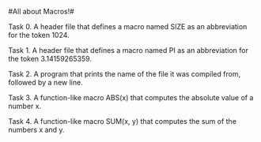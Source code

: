#All about Macros!#

Task 0. A header file that defines a macro named SIZE as an abbreviation for the token 1024.

Task 1. A header file that defines a macro named PI as an abbreviation for the token 3.14159265359.

Task 2. A program that prints the name of the file it was compiled from, followed by a new line.

Task 3. A function-like macro ABS(x) that computes the absolute value of a number x.

Task 4. A function-like macro SUM(x, y) that computes the sum of the numbers x and y.

